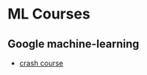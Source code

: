 # ML Courses 

## Google machine-learning
- [crash course](https://developers.google.com/machine-learning/crash-course/ml-intro)
